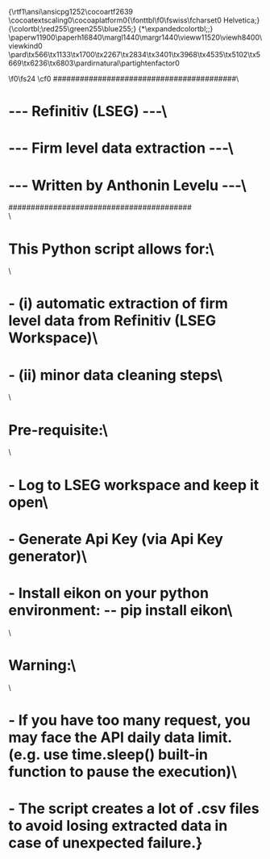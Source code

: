 {\rtf1\ansi\ansicpg1252\cocoartf2639
\cocoatextscaling0\cocoaplatform0{\fonttbl\f0\fswiss\fcharset0 Helvetica;}
{\colortbl;\red255\green255\blue255;}
{\*\expandedcolortbl;;}
\paperw11900\paperh16840\margl1440\margr1440\vieww11520\viewh8400\viewkind0
\pard\tx566\tx1133\tx1700\tx2267\tx2834\tx3401\tx3968\tx4535\tx5102\tx5669\tx6236\tx6803\pardirnatural\partightenfactor0

\f0\fs24 \cf0 #########################################\
# --- Refinitiv (LSEG) ---\
# --- Firm level data extraction ---\
# --- Written by Anthonin Levelu ---\
#########################################\
\
# This Python script allows for:\
\
# - (i) automatic extraction of firm level data from Refinitiv (LSEG Workspace)\
# - (ii) minor data cleaning steps\
\
# Pre-requisite:\
\
# - Log to LSEG workspace and keep it open\
# - Generate Api Key (via Api Key generator)\
# - Install eikon on your python environment:     -- pip install eikon\
\
# Warning:\
\
# - If you have too many request, you may face the API daily data limit. (e.g. use time.sleep() built-in function to pause the execution)\
# - The script creates a lot of .csv files to avoid losing extracted data in case of unexpected failure.}
